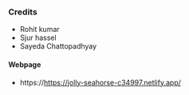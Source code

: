 ### Credits

- Rohit kumar
- Sjur hassel
- Sayeda Chattopadhyay

#### Webpage

- https://https://jolly-seahorse-c34997.netlify.app/
